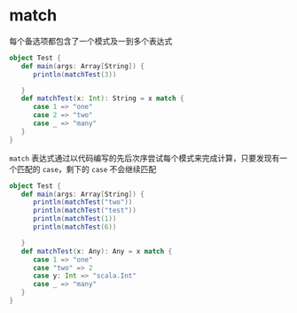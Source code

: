# match

每个备选项都包含了一个模式及一到多个表达式

```scala
object Test {
   def main(args: Array[String]) {
      println(matchTest(3))

   }
   def matchTest(x: Int): String = x match {
      case 1 => "one"
      case 2 => "two"
      case _ => "many"
   }
}
```

`match` 表达式通过以代码编写的先后次序尝试每个模式来完成计算，只要发现有一个匹配的 `case`，剩下的 `case` 不会继续匹配

```scala
object Test {
   def main(args: Array[String]) {
      println(matchTest("two"))
      println(matchTest("test"))
      println(matchTest(1))
      println(matchTest(6))

   }
   def matchTest(x: Any): Any = x match {
      case 1 => "one"
      case "two" => 2
      case y: Int => "scala.Int"
      case _ => "many"
   }
}
```